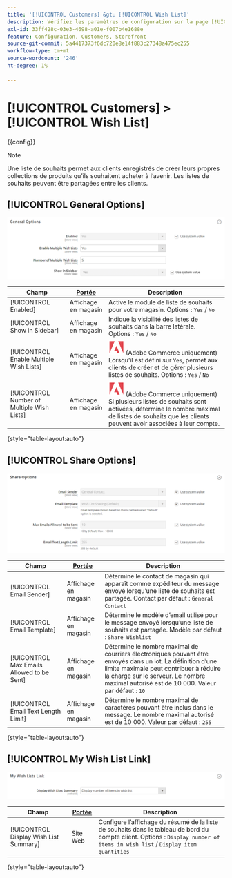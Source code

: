 ```yaml
---
title: '[!UICONTROL Customers] &gt; [!UICONTROL Wish List]'
description: Vérifiez les paramètres de configuration sur la page [!UICONTROL Customers] &gt; [!UICONTROL Wish List] de l’administrateur Commerce.
exl-id: 33ff428c-03e3-4698-a01e-f007b4e1688e
feature: Configuration, Customers, Storefront
source-git-commit: 5a4417373f6dc720e8e14f883c27348a475ec255
workflow-type: tm+mt
source-wordcount: '246'
ht-degree: 1%

---
```


# [!UICONTROL Customers] > [!UICONTROL Wish List]

{{config}}

>[!NOTE]
>
>Une liste de souhaits permet aux clients enregistrés de créer leurs propres collections de produits qu’ils souhaitent acheter à l’avenir. Les listes de souhaits peuvent être partagées entre les clients.

## [!UICONTROL General Options]

![Options générales](./assets/wishlist-general-options.png)<!-- zoom -->

<!--[General Options](https://experienceleague.adobe.com/fr/docs/commerce-admin/stores-sales/shopper-tools/wish-lists/wishlist-configuration) -->

| Champ | [Portée](../../getting-started/websites-stores-views.md#scope-settings) | Description |
|--- |--- |--- |
| [!UICONTROL Enabled] | Affichage en magasin | Active le module de liste de souhaits pour votre magasin. Options : `Yes` / `No` |
| [!UICONTROL Show in Sidebar] | Affichage en magasin | Indique la visibilité des listes de souhaits dans la barre latérale. <br/>Options : `Yes` / `No` |
| [!UICONTROL Enable Multiple Wish Lists] | Affichage en magasin | ![Adobe Commerce](../../assets/adobe-logo.svg) (Adobe Commerce uniquement) Lorsqu’il est défini sur `Yes`, permet aux clients de créer et de gérer plusieurs listes de souhaits. Options : `Yes` / `No` |
| [!UICONTROL Number of Multiple Wish Lists] | Affichage en magasin | ![Adobe Commerce](../../assets/adobe-logo.svg) (Adobe Commerce uniquement) Si plusieurs listes de souhaits sont activées, détermine le nombre maximal de listes de souhaits que les clients peuvent avoir associées à leur compte. |

{style="table-layout:auto"}

## [!UICONTROL Share Options]

![Partager les options](./assets/wishlist-share-options.png)<!-- zoom -->

<!-- [Share Options](https://experienceleague.adobe.com/fr/docs/commerce-admin/stores-sales/shopper-tools/wish-lists/wishlist-configuration) -->

| Champ | [Portée](../../getting-started/websites-stores-views.md#scope-settings) | Description |
|--- |--- |--- |
| [!UICONTROL Email Sender] | Affichage en magasin | Détermine le contact de magasin qui apparaît comme expéditeur du message envoyé lorsqu’une liste de souhaits est partagée. Contact par défaut : `General Contact` |
| [!UICONTROL Email Template] | Affichage en magasin | Détermine le modèle d’email utilisé pour le message envoyé lorsqu’une liste de souhaits est partagée. Modèle par défaut : `Share Wishlist` |
| [!UICONTROL Max Emails Allowed to be Sent] | Affichage en magasin | Détermine le nombre maximal de courriers électroniques pouvant être envoyés dans un lot. La définition d’une limite maximale peut contribuer à réduire la charge sur le serveur. Le nombre maximal autorisé est de 10 000. Valeur par défaut : `10` |
| [!UICONTROL Email Text Length Limit] | Affichage en magasin | Détermine le nombre maximal de caractères pouvant être inclus dans le message. Le nombre maximal autorisé est de 10 000. Valeur par défaut : `255` |

{style="table-layout:auto"}

## [!UICONTROL My Wish List Link]

![Lien vers la liste de mes souhaits](./assets/wishlist-my-wishlist-link.png)<!-- zoom -->

<!--[My Wish List Link](https://experienceleague.adobe.com/fr/docs/commerce-admin/stores-sales/shopper-tools/wish-lists/wishlist-configuration) -->

| Champ | [Portée](../../getting-started/websites-stores-views.md#scope-settings) | Description |
|--- |--- |--- |
| [!UICONTROL Display Wish List Summary] | Site Web | Configure l’affichage du résumé de la liste de souhaits dans le tableau de bord du compte client. Options : `Display number of items in wish list` / `Display item quantities` |

{style="table-layout:auto"}
